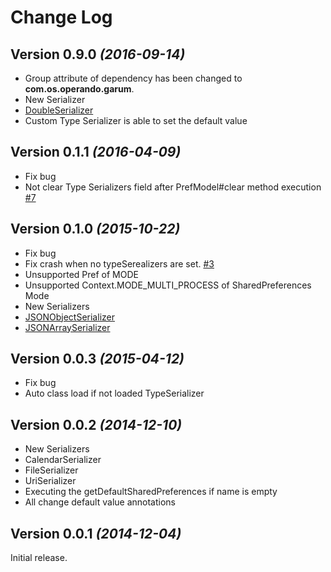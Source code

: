 Change Log
==========

## Version 0.9.0 *(2016-09-14)*

* Group attribute of dependency has been changed to **com.os.operando.garum**.
* New Serializer
 * [DoubleSerializer](https://github.com/operando/Garum/blob/master/garum/src/main/java/com/os/operando/garum/serializers/DoubleSerializer.java)
* Custom Type Serializer is able to set the default value


## Version 0.1.1 *(2016-04-09)*

* Fix bug
 * Not clear Type Serializers field after PrefModel#clear method execution  [#7](https://github.com/operando/Garum/issues/7)

## Version 0.1.0 *(2015-10-22)*

* Fix bug
 * Fix crash when no typeSerealizers are set. [#3](https://github.com/operando/Garum/pull/3)
* Unsupported Pref of MODE
 * Unsupported Context.MODE_MULTI_PROCESS of SharedPreferences Mode
* New Serializers
 * [JSONObjectSerializer](https://github.com/operando/Garum/blob/master/garum/src/main/java/com/os/operando/garum/serializers/JSONObjectSerializer.java)
 * [JSONArraySerializer](https://github.com/operando/Garum/blob/master/garum/src/main/java/com/os/operando/garum/serializers/JSONArraySerializer.java)


## Version 0.0.3 *(2015-04-12)*

* Fix bug
 * Auto class load if not loaded TypeSerializer


## Version 0.0.2 *(2014-12-10)*

* New Serializers
 * CalendarSerializer
 * FileSerializer
 * UriSerializer
* Executing the getDefaultSharedPreferences if name is empty
* All change default value annotations

## Version 0.0.1 *(2014-12-04)*

Initial release.
